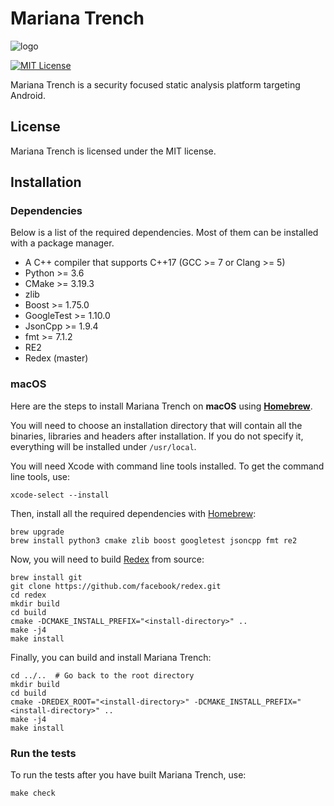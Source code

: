 # Mariana Trench

![logo](https://github.com/facebookincubator/mariana-trench/blob/master/logo.png?raw=true)

[![MIT License](https://img.shields.io/badge/license-MIT-blue.svg?style=flat)](http://choosealicense.com/licenses/mit/)

Mariana Trench is a security focused static analysis platform targeting Android.

## License

Mariana Trench is licensed under the MIT license.

## Installation

### Dependencies

Below is a list of the required dependencies. Most of them can be installed with a package manager.

* A C++ compiler that supports C++17 (GCC >= 7 or Clang >= 5)
* Python >= 3.6
* CMake >= 3.19.3
* zlib
* Boost >= 1.75.0
* GoogleTest >= 1.10.0
* JsonCpp >= 1.9.4
* fmt >= 7.1.2
* RE2
* Redex (master)

### macOS

Here are the steps to install Mariana Trench on **macOS** using **[Homebrew](https://brew.sh/)**.

You will need to choose an installation directory that will contain all the binaries, libraries and headers after installation. If you do not specify it, everything will be installed under `/usr/local`.

You will need Xcode with command line tools installed. To get the command line tools, use:

```
xcode-select --install
```

Then, install all the required dependencies with [Homebrew](https://brew.sh/):

```
brew upgrade
brew install python3 cmake zlib boost googletest jsoncpp fmt re2
```

Now, you will need to build [Redex](https://fbredex.com/) from source:
```
brew install git
git clone https://github.com/facebook/redex.git
cd redex
mkdir build
cd build
cmake -DCMAKE_INSTALL_PREFIX="<install-directory>" ..
make -j4
make install
```

Finally, you can build and install Mariana Trench:
```
cd ../..  # Go back to the root directory
mkdir build
cd build
cmake -DREDEX_ROOT="<install-directory>" -DCMAKE_INSTALL_PREFIX="<install-directory>" ..
make -j4
make install
```

### Run the tests

To run the tests after you have built Mariana Trench, use:
```
make check
```
